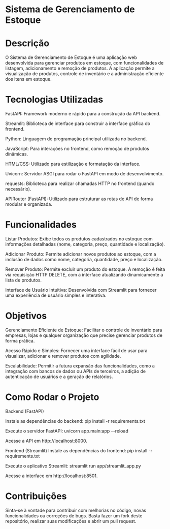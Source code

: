 # Sistema de Gerenciamento de Estoque

# Descrição

O Sistema de Gerenciamento de Estoque é uma aplicação web desenvolvida para gerenciar produtos em estoque, com funcionalidades de listagem, adicionamento e remoção de produtos. A aplicação permite a visualização de produtos, controle de inventário e a administração eficiente dos itens em estoque.

# Tecnologias Utilizadas

FastAPI: Framework moderno e rápido para a construção da API backend.

Streamlit: Biblioteca de interface para construir a interface gráfica do frontend.

Python: Linguagem de programação principal utilizada no backend.

JavaScript: Para interações no frontend, como remoção de produtos dinâmicas.

HTML/CSS: Utilizado para estilização e formatação da interface.

Uvicorn: Servidor ASGI para rodar o FastAPI em modo de desenvolvimento.

requests: Biblioteca para realizar chamadas HTTP no frontend (quando necessário).

APIRouter (FastAPI): Utilizado para estruturar as rotas de API de forma modular e organizada.

# Funcionalidades

Listar Produtos: Exibe todos os produtos cadastrados no estoque com informações detalhadas (nome, categoria, preço, quantidade e localização).

Adicionar Produto: Permite adicionar novos produtos ao estoque, com a inclusão de dados como nome, categoria, quantidade, preço e localização.

Remover Produto: Permite excluir um produto do estoque. A remoção é feita via requisição HTTP DELETE, com a interface atualizando dinamicamente a lista de produtos.

Interface de Usuário Intuitiva: Desenvolvida com Streamlit para fornecer uma experiência de usuário simples e interativa.

# Objetivos

Gerenciamento Eficiente de Estoque: Facilitar o controle de inventário para empresas, lojas e qualquer organização que precise gerenciar produtos de forma prática.

Acesso Rápido e Simples: Fornecer uma interface fácil de usar para visualizar, adicionar e remover produtos com agilidade.

Escalabilidade: Permitir a futura expansão das funcionalidades, como a integração com bancos de dados ou APIs de terceiros, a adição de autenticação de usuários e a geração de relatórios.

# Como Rodar o Projeto

Backend (FastAPI)

Instale as dependências do backend: pip install -r requirements.txt

Execute o servidor FastAPI: uvicorn app.main:app --reload

Acesse a API em http://localhost:8000.

Frontend (Streamlit)
Instale as dependências do frontend: pip install -r requirements.txt

Execute o aplicativo Streamlit: streamlit run app/streamlit_app.py

Acesse a interface em http://localhost:8501.

# Contribuições
Sinta-se à vontade para contribuir com melhorias no código, novas funcionalidades ou correções de bugs. Basta fazer um fork deste repositório, realizar suas modificações e abrir um pull request.
